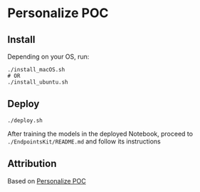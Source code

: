 # Personalize POC

## Install

Depending on your OS, run:
```shell script
./install_macOS.sh
# OR
./install_ubuntu.sh
```

## Deploy

```shell script
./deploy.sh
```
After training the models in the deployed Notebook, proceed to `./EndpointsKit/README.md` and follow its instructions

## Attribution

Based on [Personalize POC](https://github.com/chrisking/PersonalizePOC)
